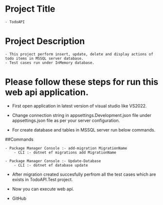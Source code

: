 ﻿# Project Title
	- TodoAPI

# Project Description
	- This project perform insert, update, delete and display actions of todo items in MSSQL server database.
	- Test cases run under InMemory database.

# Please follow these steps for run this web api application.

- First open application in latest version of visual studio like VS2022.

- Change connection string in appsettings.Development.json file under appsettings.json file as per your server configuration.

- For create database and tables in MSSQL server run below commands.
	
##Commands

	- Package Manager Console :- add-migration MigrationName
		- CLI :- dotnet ef migrations add MigrationName
	
	- Package Manager Console :- Update-Database
		- CLI :- dotnet ef database update


- After migration created succesfully perfrom all the test cases which are exists in TodoAPI.Test project.

- Now you can execute web api.
- GitHub